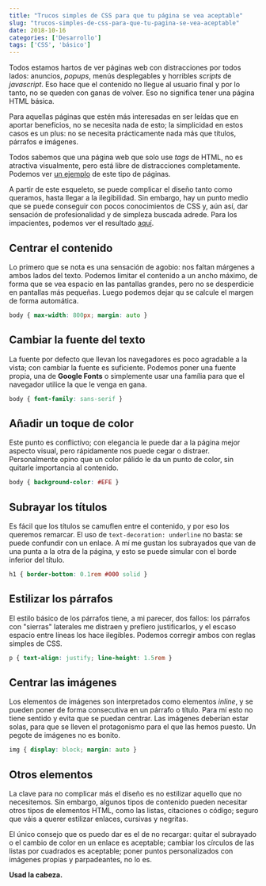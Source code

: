 ```yaml
---
title: "Trucos simples de CSS para que tu página se vea aceptable"
slug: "trucos-simples-de-css-para-que-tu-pagina-se-vea-aceptable"
date: 2018-10-16
categories: ['Desarrollo']
tags: ['CSS', 'básico']
---
```


Todos estamos hartos de ver páginas web con distracciones por todos lados: anuncios, *popups*, menús desplegables y horribles *scripts* de *javascript*. Eso hace que el contenido no llegue al usuario final y por lo tanto, no se queden con ganas de volver. Eso no significa tener una página HTML básica.<!--more-->

Para aquellas páginas que estén más interesadas en ser leídas que en aportar beneficios, no se necesita nada de esto; la simplicidad en estos casos es un plus: no se necesita prácticamente nada más que títulos, párrafos e imágenes.

Todos sabemos que una página web que solo use *tags* de HTML, no es atractiva visualmente, pero está libre de distracciones completamente. Podemos ver [un ejemplo](/2018/10/trucos-simples-de-css-para-que-tu-pagina-se-vea-aceptable/css_basic_skeleton.html) de este tipo de páginas.

A partir de este esqueleto, se puede complicar el diseño tanto como queramos, hasta llegar a la ilegibilidad. Sin embargo, hay un punto medio que se puede conseguir con pocos conocimientos de CSS y, aún así, dar sensación de profesionalidad y de simpleza buscada adrede. Para los impacientes, podemos ver el resultado [aquí](/2018/10/trucos-simples-de-css-para-que-tu-pagina-se-vea-aceptable/css_basic_styled.html).

## Centrar el contenido

Lo primero que se nota es una sensación de agobio: nos faltan márgenes a ambos lados del texto. Podemos limitar el contenido a un ancho máximo, de forma que se vea espacio en las pantallas grandes, pero no se desperdicie en pantallas más pequeñas. Luego podemos dejar qu se calcule el margen de forma automática.

```CSS
body { max-width: 800px; margin: auto }
```

## Cambiar la fuente del texto

La fuente por defecto que llevan los navegadores es poco agradable a la vista; con cambiar la fuente es suficiente. Podemos poner una fuente propia, una de **Google Fonts** o simplemente usar una família para que el navegador utilice la que le venga en gana.

```CSS
body { font-family: sans-serif }
```

## Añadir un toque de color

Este punto es conflictivo; con elegancia le puede dar a la página mejor aspecto visual, pero rápidamente nos puede cegar o distraer. Personalmente opino que un color pálido le da un punto de color, sin quitarle importancia al contenido.

```CSS
body { background-color: #EFE }
```

## Subrayar los títulos

Es fácil que los títulos se camuflen entre el contenido, y por eso los queremos remarcar. El uso de `text-decoration: underline` no basta: se puede confundir con un enlace. A mí me gustan los subrayados que van de una punta a la otra de la página, y esto se puede simular con el borde inferior del título.

```CSS
h1 { border-bottom: 0.1rem #000 solid }
```

## Estilizar los párrafos

El estilo básico de los párrafos tiene, a mi parecer, dos fallos: los párrafos con "sierras" laterales me distraen y prefiero justificarlos, y el escaso espacio entre líneas los hace ilegibles. Podemos corregir ambos con reglas simples de CSS.

```CSS
p { text-align: justify; line-height: 1.5rem }
```

## Centrar las imágenes

Los elementos de imágenes son interpretados como elementos *inline*, y se pueden poner de forma consecutiva en un párrafo o título. Para mí esto no tiene sentido y evita que se puedan centrar. Las imágenes deberían estar solas, para que se lleven el protagonismo para el que las hemos puesto. Un pegote de imágenes no es bonito.

```CSS
img { display: block; margin: auto }
```

## Otros elementos

La clave para no complicar más el diseño es no estilizar aquello que no necesitemos. Sin embargo, algunos tipos de contenido pueden necesitar otros tipos de elementos HTML, como las listas, citaciones o código; seguro que váis a querer estilizar enlaces, cursivas y negritas.

El único consejo que os puedo dar es el de no recargar: quitar el subrayado o el cambio de color en un enlace es aceptable; cambiar los círculos de las listas por cuadrados es aceptable; poner puntos personalizados con imágenes propias y parpadeantes, no lo es.

**Usad la cabeza.**
